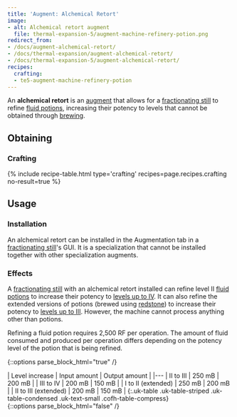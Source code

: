 ```yaml
---
title: 'Augment: Alchemical Retort'
image:
- alt: Alchemical retort augment
  file: thermal-expansion-5/augment-machine-refinery-potion.png
redirect_from:
- /docs/augment-alchemical-retort/
- /docs/thermal-expansion/augment-alchemical-retort/
- /docs/thermal-expansion-5/augment-alchemical-retort/
recipes:
  crafting:
  - te5-augment-machine-refinery-potion
---
```


An **alchemical retort** is an [augment](/docs/1.12/thermal-expansion-5/augments/) that allows for a
[fractionating still](/docs/1.12/thermal-expansion-5/fractionating-still/) to refine [fluid
potions](/docs/1.12/thermal-foundation-2/potion-fluid/), increasing their potency to levels that cannot be
obtained through [brewing](https://minecraft.gamepedia.com/Brewing).


Obtaining
---------

### Crafting
{% include recipe-table.html type='crafting' recipes=page.recipes.crafting no-result=true %}


Usage
-----

### Installation
An alchemical retort can be installed in the Augmentation tab in a
[fractionating still](/docs/1.12/thermal-expansion-5/fractionating-still/)'s GUI. It is a specialization
that cannot be installed together with other specialization augments.

### Effects
A [fractionating still](/docs/1.12/thermal-expansion-5/fractionating-still/) with an alchemical retort
installed can refine level II [fluid potions](/docs/1.12/thermal-foundation-2/potion-fluid/) to increase
their potency to [levels up to IV](/docs/1.12/cofh-core-4/potions/#stronger-potions).
It can also refine the extended versions of potions (brewed using
[redstone](https://minecraft.gamepedia.com/Redstone)) to increase their potency
to [levels up to III](/docs/1.12/cofh-core-4/potions/#stronger-potions). However, the
machine cannot process anything other than potions.

Refining a fluid potion requires 2,500 RF per operation. The amount of fluid
consumed and produced per operation differs depending on the potency level of
the potion that is being refined.

{::options parse_block_html="true" /}
<div class="uk-overflow-container">
| Level increase | Input amount | Output amount |
|---
| II to III | 250 mB | 200 mB |
| III to IV | 200 mB | 150 mB |
| I to II (extended) | 250 mB | 200 mB |
| II to III (extended) | 200 mB | 150 mB |
{:.uk-table .uk-table-striped .uk-table-condensed .uk-text-small .cofh-table-compress}
</div>
{::options parse_block_html="false" /}
